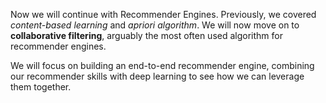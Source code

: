 

Now we will continue with Recommender Engines. Previously, we covered *content-based learning* and *apriori algorithm*. We will now move on to **collaborative filtering**, arguably the most often used algorithm for recommender engines.

We will focus on building an end-to-end recommender engine, combining our recommender skills with deep learning to see how we can leverage them together.



